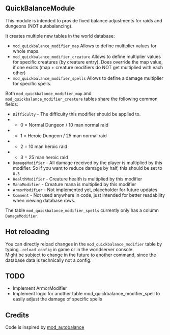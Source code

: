 
## QuickBalanceModule 

This module is intended to provide fixed balance adjustments for raids and dungeons (NOT autobalancing).

It creates multiple new tables in the world database: 
* `mod_quickbalance_modifier_map` Allows to define multiplier values for whole maps.  
* `mod_quickbalance_modifier_creature` Allows to define multiplier values for specific creatures (by creature entry). Does override the map value, if one exists (map + creature modifiers do NOT get multiplied with each other)
* `mod_quickbalance_modifier_spells` Allows to define a damage multiplier for specific spells. 
 
Both `mod_quickbalance_modifier_map` and `mod_quickbalance_modifier_creature` tables share the following common fields:

* `Difficulty` - The difficulty this modifier should be applied to.
* * 0 = Normal Dungeon / 10 man normal raid
* * 1 = Heroic Dungeon / 25 man normal raid
* * 2 = 10 man heroic raid
* * 3 = 25 man heroic raid
* `DamageModifier` - All damage received by the player is multiplied by this modifier. So if you want to reduce damage by half, this should be set to `0.5`
* `HealthModifier` - Creature health is multiplied by this modifier
* `ManaModifier` - Creature mana is multiplied by this modifier
* `ArmorModifier` - Not implemented yet, placeholder for future updates
* `Comment` - Not used anywhere in code, just intended for better readability when viewing database rows.

The table `mod_quickbalance_modifier_spells` currently only has a column `DamageModifier`.

## Hot reloading

You can directly reload changes in the `mod_quickbalance_modifier` table by typing `.reload config` in game or in the worldserver console.  
Might be subject to change in the future to another command, since the database data is technically not a config.

## TODO

* Implement ArmorModifier
* Implement logic for another table mod_quickbalance_modifier_spell to easily adjust the damage of specific spells

## Credits 

Code is inspired by [mod_autobalance](https://github.com/azerothcore/mod-autobalance)
